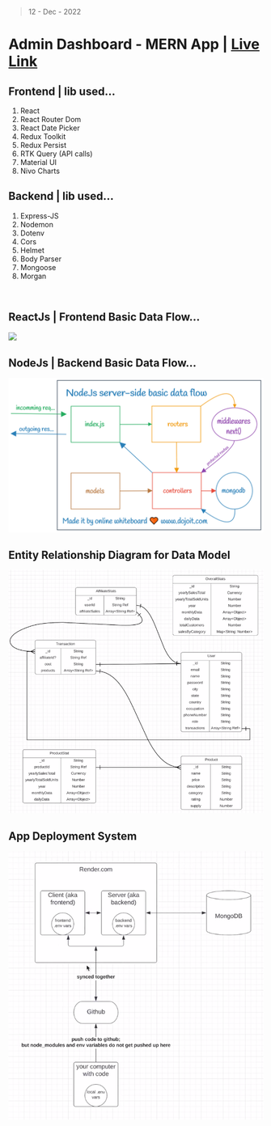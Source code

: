 > 12 - Dec - 2022

# Admin Dashboard - MERN App | [Live Link](link)

## Frontend | lib used...
1. React
2. React Router Dom
3. React Date Picker
4. Redux Toolkit
5. Redux Persist
6. RTK Query (API calls)
7. Material UI
8. Nivo Charts 


## Backend | lib used...
1. Express-JS
2. Nodemon
3. Dotenv
4. Cors
5. Helmet
6. Body Parser
7. Mongoose
8. Morgan

<br/>

## ReactJs | Frontend Basic Data Flow...
<img src="./client/public/frontendDataFlow.png" />

<br/>

## NodeJs | Backend Basic Data Flow...
<img src="./server/public/backendDataFlow.png" />

<br/>

## Entity Relationship Diagram for Data Model 
<img src="./server/public/dataTableRelation.png" />

<br/>

## App Deployment System
<img src="./server/public/appDeployment.png" />


<!-- 
https://github.com/ed-roh/fullstack-admin
-->